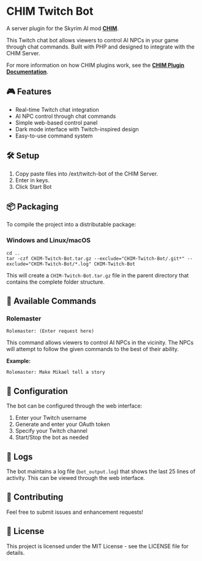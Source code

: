 # CHIM Twitch Bot

A server plugin for the Skyrim AI mod **[CHIM](https://www.nexusmods.com/skyrimspecialedition/mods/126330?tab=description)**.

This Twitch chat bot allows viewers to control AI NPCs in your game through chat commands. Built with PHP and designed to integrate with the CHIM Server.

For more information on how CHIM plugins work, see the **[CHIM Plugin Documentation](https://dwemerdynamics.hostwiki.io/en/CHIM-Plugins)**.

## 🎮 Features

- Real-time Twitch chat integration
- AI NPC control through chat commands
- Simple web-based control panel
- Dark mode interface with Twitch-inspired design
- Easy-to-use command system

## 🛠️ Setup

1. Copy paste files into /ext/twitch-bot of the CHIM Server.
2. Enter in keys.
3. Click Start Bot

## 📦 Packaging

To compile the project into a distributable package:

### Windows and Linux/macOS
```
cd ..
tar -czf CHIM-Twitch-Bot.tar.gz --exclude="CHIM-Twitch-Bot/.git*" --exclude="CHIM-Twitch-Bot/*.log" CHIM-Twitch-Bot
```

This will create a `CHIM-Twitch-Bot.tar.gz` file in the parent directory that contains the complete folder structure.

## 🎯 Available Commands

### Rolemaster
```
Rolemaster: (Enter request here)
```
This command allows viewers to control AI NPCs in the vicinity. The NPCs will attempt to follow the given commands to the best of their ability.

**Example:**
```
Rolemaster: Make Mikael tell a story
```

## 🔧 Configuration

The bot can be configured through the web interface:
1. Enter your Twitch username
2. Generate and enter your OAuth token
3. Specify your Twitch channel
4. Start/Stop the bot as needed

## 📝 Logs

The bot maintains a log file (`bot_output.log`) that shows the last 25 lines of activity. This can be viewed through the web interface.


## 🤝 Contributing

Feel free to submit issues and enhancement requests!

## 📄 License

This project is licensed under the MIT License - see the LICENSE file for details.